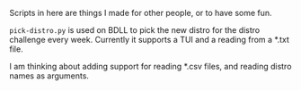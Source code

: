 Scripts in here are things I made for other people, or to have some fun.

`pick-distro.py` is used on BDLL to pick the new distro for the distro challenge every week.
Currently it supports a TUI and a reading from a *.txt file.

I am thinking about adding support for reading *.csv files, and reading distro names as arguments. 